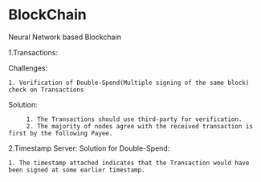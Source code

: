 # BlockChain
Neural Network based Blockchain


1.Transactions:

Challenges:

    1. Verification of Double-Spend(Multiple signing of the same block) check on Transactions
Solution: 

         1. The Transactions should use third-party for verification.
         2. The majority of nodes agree with the received transaction is first by the following Payee. 

2.Timestamp Server:
Solution for Double-Spend:
    
    1. The timestamp attached indicates that the Transaction would have been signed at some earlier timestamp.
    



